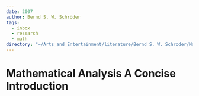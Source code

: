 ```yaml
---
date: 2007
author: Bernd S. W. Schröder
tags:
  - inbox
  - research
  - math
directory: "~/Arts_and_Entertainment/literature/Bernd S. W. Schroder/Mathematical Analysis A Concise Introduction (2379)/"
---
```


# Mathematical Analysis A Concise Introduction

